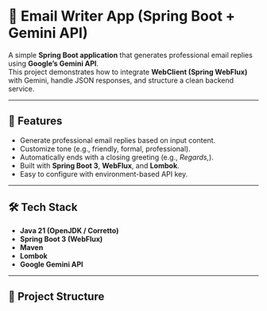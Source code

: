# 📧 Email Writer App (Spring Boot + Gemini API)

A simple **Spring Boot application** that generates professional email replies using **Google’s Gemini API**.  
This project demonstrates how to integrate **WebClient (Spring WebFlux)** with Gemini, handle JSON responses, and structure a clean backend service.

---

## 🚀 Features
- Generate professional email replies based on input content.
- Customize tone (e.g., friendly, formal, professional).
- Automatically ends with a closing greeting (e.g., *Regards,*).
- Built with **Spring Boot 3**, **WebFlux**, and **Lombok**.
- Easy to configure with environment-based API key.

---

## 🛠️ Tech Stack
- **Java 21 (OpenJDK / Corretto)**
- **Spring Boot 3 (WebFlux)**
- **Maven**
- **Lombok**
- **Google Gemini API**

---

## 📂 Project Structure

